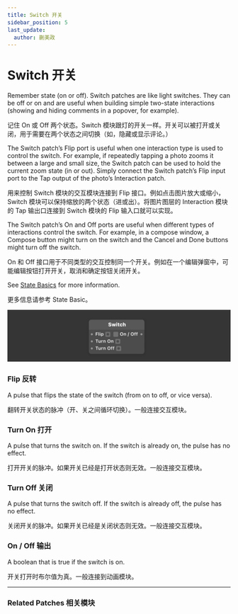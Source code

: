 ```yaml
---
title: Switch 开关
sidebar_position: 5
last_update:
  author: 蒯美政
---
```


# Switch 开关

Remember state (on or off). Switch patches are like light switches. They can be off or on and are useful when building simple two-state interactions (showing and hiding comments in a popover, for example).

记住 On 或 Off 两个状态。Switch 模块跟灯的开关一样。开关可以被打开或关闭，用于需要在两个状态之间切换（如，隐藏或显示评论。）

The Switch patch’s Flip port is useful when one interaction type is used to control the switch. For example, if repeatedly tapping a photo zooms it between a large and small size, the Switch patch can be used to hold the current zoom state (in or out). Simply connect the Switch patch’s Flip input port to the Tap output of the photo’s Interaction patch.

用来控制 Switch 模块的交互模块连接到 Flip 接口。例如点击图片放大或缩小，Switch 模块可以保持缩放的两个状态（进或出）。将图片图层的 Interaction 模块的 Tap 输出口连接到 Switch 模块的 Flip 输入口就可以实现。

The Switch patch’s On and Off ports are useful when different types of interactions control the switch. For example, in a compose window, a Compose button might turn on the switch and the Cancel and Done buttons might turn off the switch.

On 和 Off 接口用于不同类型的交互控制同一个开关。例如在一个编辑弹窗中，可能编辑按钮打开开关，取消和确定按钮关闭开关。

See [State Basics](./../PatchEditor/States.md) for more information.

更多信息请参考 State Basic。

![Image](./../../../static/img/docs/Utility/switch.png)

### Flip 反转

A pulse that flips the state of the switch (from on to off, or vice versa).

翻转开关状态的脉冲（开、关之间循环切换）。一般连接交互模块。

### Turn On 打开

A pulse that turns the switch on. If the switch is already on, the pulse has no effect.

打开开关的脉冲。如果开关已经是打开状态则无效。一般连接交互模块。

### Turn Off 关闭

A pulse that turns the switch off. If the switch is already off, the pulse has no effect.

关闭开关的脉冲。如果开关已经是关闭状态则无效。一般连接交互模块。

### On / Off 输出

A boolean that is true if the switch is on.

开关打开时布尔值为真。一般连接到动画模块。

------

### Related Patches 相关模块
